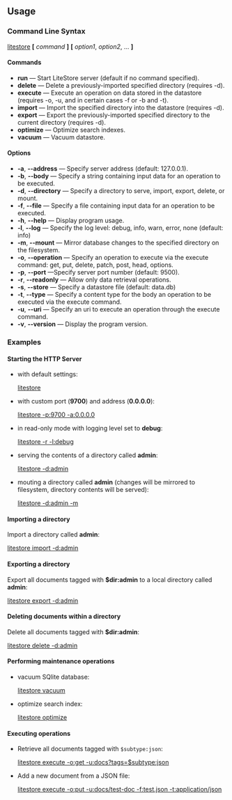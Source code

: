 ## Usage

### Command Line Syntax

[litestore](class:kwd) **[** _command_ **]** **[** _option1_, _option2_, ... **]**

#### Commands

* **run** &mdash; Start LiteStore server (default if no command specified).
* **delete** &mdash; Delete a previously-imported specified directory (requires -d).
* **execute** &mdash; Execute an operation on data stored in the datastore (requires -o, -u, and in certain cases -f or -b and -t).
* **import** &mdash; Import the specified directory into the datastore (requires -d).
* **export** &mdash; Export the previously-imported specified directory to the current directory (requires -d).
* **optimize** &mdash; Optimize search indexes.
* **vacuum** &mdash; Vacuum datastore.

#### Options

* **-a**, **-\-address** &mdash; Specify server address (default: 127.0.0.1).
* **-b**, **--body** &mdash; Specify a string containing input data for an operation to be executed.
* **-d**, **-\-directory** &mdash; Specify a directory to serve, import, export, delete, or mount.
* **-f**, **--file** &mdash; Specify a file containing input data for an operation to be executed.
* **-h**, **-\-help** &mdash; Display program usage.
* **-l**, **-\-log** &mdash; Specify the log level: debug, info, warn, error, none (default: info)
* **-m**, **-\-mount** &mdash; Mirror database changes to the specified directory on the filesystem.
* **-o**, **--operation** &mdash; Specify an operation to execute via the execute command: get, put, delete, patch, post, head, options.
* **-p**, **-\-port** &mdash;Specify server port number (default: 9500).
* **-r**, **-\-readonly** &mdash; Allow only data retrieval operations.
* **-s**, **-\-store** &mdash; Specify a datastore file (default: data.db)
* **-t**, **--type** &mdash; Specify a content type for the body an operation to be executed via the execute command.
* **-u**, **--uri** &mdash; Specify an uri to execute an operation through the execute command.
* **-v**, **-\-version** &mdash; Display the program version.

### Examples

#### Starting the HTTP Server

* with default settings:
  
  [litestore](class:cmd)
* with custom port (**9700**) and address (**0.0.0.0**):
 
  [litestore -p:9700 -a:0.0.0.0](class:cmd)

* in read-only mode with logging level set to **debug**:

  [litestore -r -l:debug](class:cmd)
  
* serving the contents of a directory called **admin**:

  [litestore -d:admin](class:cmd)

* mouting a directory called **admin** (changes will be mirrored to filesystem, directory contents will be served):

  [litestore -d:admin -m](class:cmd)

#### Importing a directory

Import a directory called **admin**:

[litestore import -d:admin](class:cmd)

#### Exporting a directory

Export all documents tagged with **$dir:admin** to a local directory called **admin**:

[litestore export -d:admin](class:cmd)

#### Deleting documents within a directory

Delete all documents tagged with **$dir:admin**:

[litestore delete -d:admin](class:cmd)

#### Performing maintenance operations

* vacuum SQlite database:

  [litestore vacuum](class:cmd)

* optimize search index:

  [litestore optimize](class:cmd)

#### Executing operations

* Retrieve all documents tagged with `$subtype:json`:

  [litestore execute -o:get -u:docs?tags=$subtype:json](class:cmd)

* Add a new document from a JSON file:

  [litestore execute -o:put -u:docs/test-doc -f:test.json -t:application/json](class:cmd)
